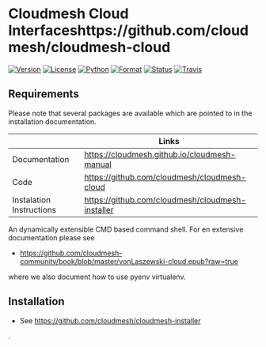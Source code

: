 # Cloudmesh Cloud Interfaceshttps://github.com/cloudmesh/cloudmesh-cloud

[![Version](https://img.shields.io/pypi/v/cloudmesh--cloud.svg)](https://pypi.python.org/pypi/cloudmesh--cloud)
[![License](https://img.shields.io/badge/License-Apache%202.0-blue.svg)](https://github.com/cloudmesh/cloudmesh--cloud/blob/master/LICENSE)
[![Python](https://img.shields.io/pypi/pyversions/cloudmesh--cloud.svg)](https://pypi.python.org/pypi/cloudmesh--cloud)
[![Format](https://img.shields.io/pypi/format/cloudmesh--cloud.svg)](https://pypi.python.org/pypi/cloudmesh--cloud)
[![Status](https://img.shields.io/pypi/status/cloudmesh--cloud.svg)](https://pypi.python.org/pypi/cloudmesh--cloud)
[![Travis](https://travis-ci.com/cloudmesh/cloudmesh--cloud.svg?branch=master)](https://travis-ci.com/cloudmesh/cloudmesh-cloud)


## Requirements

Please note that several packages are available which are pointed to
in the installation documentation.

|                          | Links                                              |
|--------------------------|----------------------------------------------------|
| Documentation            | <https://cloudmesh.github.io/cloudmesh-manual>     |
| Code                     | <https://github.com/cloudmesh/cloudmesh-cloud>     |
| Instalation Instructions | <https://github.com/cloudmesh/cloudmesh-installer> |

An dynamically extensible CMD based command shell. For en extensive
documentation please see

* <https://github.com/cloudmesh-community/book/blob/master/vonLaszewski-cloud.epub?raw=true>

where we also document how to use pyenv virtualenv.


## Installation

* See <https://github.com/cloudmesh/cloudmesh-installer>


.

